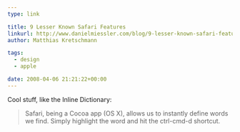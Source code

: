 ```yaml
---
type: link

title: 9 Lesser Known Safari Features
linkurl: http://www.danielmiessler.com/blog/9-lesser-known-safari-features-worth-switching-for
author: Matthias Kretschmann

tags:
  - design
  - apple

date: 2008-04-06 21:21:22+00:00
---
```


Cool stuff, like the Inline Dictionary:

> Safari, being a Cocoa app (OS X), allows us to instantly define words we find. Simply highlight the word and hit the ctrl-cmd-d shortcut.
